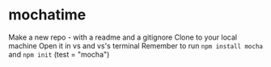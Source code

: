 # mochatime

Make a new repo - with a readme and a gitignore
Clone to your local machine
Open it in vs and vs's terminal
Remember to run `npm install mocha` and `npm init` (test = "mocha")
